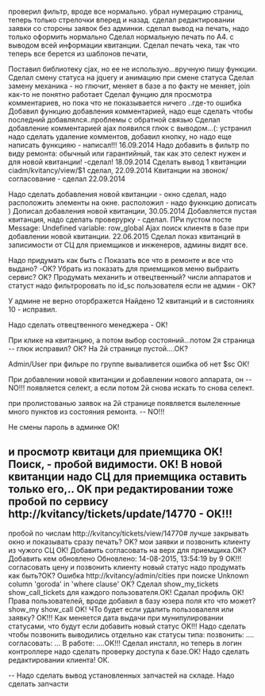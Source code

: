 проверил фильтр, вроде все нормально.
убрал нумерацию страниц, теперь только стрелочки вперед и назад.
сделал редактировании заявки со стороны заявок без админки.
сделал вывод на печать, надо только оформить нормально
Сделал нормальную печать по А4. с выводом всей информации квитанции.
Сделал печать чека, так что теперь все берется из шаблонов печати, 

Поставил библиотеку cjax, но ее не использую...вручную пишу функции.
Сделал смену статуса на jquery и анимацию при смене статуса
Сделал замену механика - но глючит, меняет в базе а по факту не меняет, join как-то не понятно работает
Сделал фунцию для просмотра комментариев, но пока что не показывается ничего ..где-то ошибка
Добавил функцию добавления комментарией, надо еще сделать чтобы последний добавлялся..проблемы с обратной связью
Сделал добавление комментарией ajax
появился глюк с выводом...(: устранил
надо сделать удаление комментов, добавил кнопку, но надо еще написать функцияю - написал!!! 16.09.2014
Надо добавить в фильтр по виду ремонта: обычный или гарантийный, так как это селект нужен и для новой квитанции! -сделал! 18.09.2014
Сделать вывод 1 квитанции ciadm/kvitancy/view/$1 сделал, 22.09.2014
Квитанции на звонок/согласование - сделал  22.09.2014


Надо сделать добавления новой квитанции - окно сделал, надо расположить элементы на окне. расположил - надо фукнкцию дописать )
Дописал добавления новой квитанции, 30.05.2014
Добавляется пустая квитанция, надо сделать проверурку - сделал.
ПРи пустом посте Message: Undefined variable: row_global
Ajax поиск клиентв в базе при добавлении новой квитанции. 22.06.2015
Сделал показ квитанций в записимости от СЦ для приемщиков и инженеров, админы видят все.

Надо придумать как быть с Показать все что в ремонте и все что выдано? -OK?
Убрать из показать для приемщиков меню выбраить сервис? OK?
Продумать механить и отвецтвенный?
числи аппаратов и статуст надо фильтроровать по id_sc пользователя если не админ - OK?

У админе не верно оторбражется Найдено 12 квитанций и в систояниях 10 - исправил.

Надо сделать отвецтвенного менеджера - OK!

При клике на квитанцию, а потом выбор состояний...потом 2я страница -- глюк исправил? ОК?
На 2й странице пустой....ОК?

Admin/User при фильре по группе вываливется ошибка об нет $sc ОК!

При добавлении новой квитанции и добавлении нового аппарата, он -- NO!!!
 появляется селект, а если потом 2й снова искать то снова селект.

при пролистованью заявок на 2й странице появляется вылеленные много пунктов из состояния ремонта. -- NO!!!

Не смены пароль в админке OK!

и просмотр квитаци для приемщика OK!
Поиск, - пробой видимости. OK!
В новой квитанции надо СЦ для приемщика оставить только его,.. OK
при редактировании тоже пробой по сервису http://kvitancy/tickets/update/14770 - OK!!!
--
пробой по числам http://kvitancy/tickets/view/14770# лучше закрывать окно и показывать сразу печать? OK?
мои заявки и позвонить клиенту из чужого СЦ OK!
Добавить согласовать на верх для приемщика.OK?
Добавить кем обновлено Обновлено: 14-08-2015, 13:54:19 by 9 OK!!!
согласовать цену и позвонить клиенту новый статус надо продумать как быть?ОК?
Ошибка http://kvitancy/admin/cities
при поиске Unknown column 'goroda' in 'where clause' OK?
Сделал show_my_tickets show_call_tickets для каждого пользователя.ОК!
Сдалал профиль ОК!
Права пользователей, вроде добавил в базу юзера поля кто что может? show_my show_call OK!
ЧТо будет если удалить пользовалеля или заявку? OK!!!
Как меняется дата выдачи при мунипулировании статусами, что будут если добавить новый статус OK!!!
Надо сделать чтобы позвонить выводились отдельно как статусы типа:
позвонить: ....
согласовать: ...
В работе: ....OK!!!
Сделал инсталл, но теперь в логин контроллере надо сделать проверку доступа к базе.OK!
Надо сделать редактировании клиента! ОК.

--
Надо сделать вывод установленных запчастей на складе.
Надо сделать запчасти

